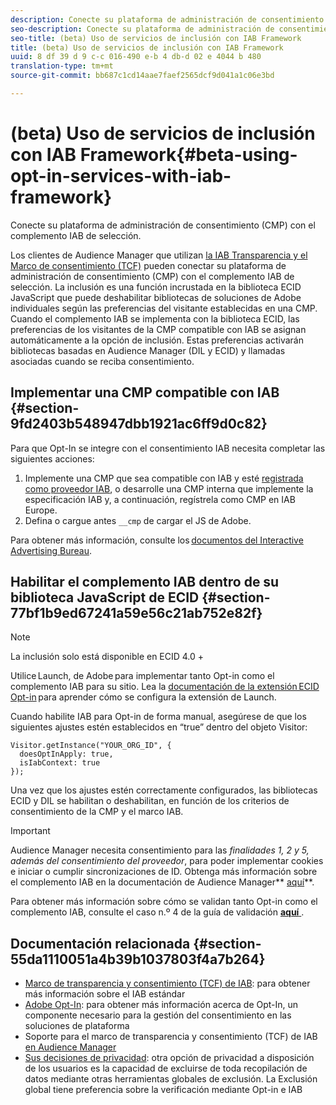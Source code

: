 ```yaml
---
description: Conecte su plataforma de administración de consentimiento (CMP) con el complemento IAB de selección.
seo-description: Conecte su plataforma de administración de consentimiento (CMP) con el complemento IAB de selección.
seo-title: (beta) Uso de servicios de inclusión con IAB Framework
title: (beta) Uso de servicios de inclusión con IAB Framework
uuid: 8 df 39 d 9 c-c 016-490 e-b 4 db-d 02 e 4044 b 480
translation-type: tm+mt
source-git-commit: bb687c1cd14aae7faef2565dcf9d041a1c06e3bd

---
```



# (beta) Uso de servicios de inclusión con IAB Framework{#beta-using-opt-in-services-with-iab-framework}

Conecte su plataforma de administración de consentimiento (CMP) con el complemento IAB de selección.

Los clientes de Audience Manager que utilizan [la IAB Transparencia y el Marco de consentimiento (TCF)](https://iabtechlab.com/standards/gdpr-transparency-and-consent-framework/) pueden conectar su plataforma de administración de consentimiento (CMP) con el complemento IAB de selección. La inclusión es una función incrustada en la biblioteca ECID JavaScript que puede deshabilitar bibliotecas de soluciones de Adobe individuales según las preferencias del visitante establecidas en una CMP. Cuando el complemento IAB se implementa con la biblioteca ECID, las preferencias de los visitantes de la CMP compatible con IAB se asignan automáticamente a la opción de inclusión. Estas preferencias activarán bibliotecas basadas en Audience Manager (DIL y ECID) y llamadas asociadas cuando se reciba consentimiento.

## Implementar una CMP compatible con IAB {#section-9fd2403b548947dbb1921ac6ff9d0c82}

Para que Opt-In se integre con el consentimiento IAB necesita completar las siguientes acciones:

1. Implemente una CMP que sea compatible con IAB y esté [registrada como proveedor IAB](https://vendorlist.consensu.org/vendorlist.json), o desarrolle una CMP interna que implemente la especificación IAB y, a continuación, regístrela como CMP en IAB Europe.
1. Defina o cargue antes `__cmp` de cargar el JS de Adobe.

Para obtener más información, consulte los [documentos del Interactive Advertising Bureau](https://github.com/InteractiveAdvertisingBureau/GDPR-Transparency-and-Consent-Framework/blob/master/v1.1%20Implementation%20Guidelines.md).

## Habilitar el complemento IAB dentro de su biblioteca JavaScript de ECID {#section-77bf1b9ed67241a59e56c21ab752e82f}

>[!NOTE]
>
>La inclusión solo está disponible en ECID 4.0 +

Utilice Launch, de Adobe para implementar tanto Opt-in como el complemento IAB para su sitio. Lea la [documentación de la extensión ECID Opt-in](https://marketing-beta.adobe.com/resources/help/launch/ecid-optin/) para aprender cómo se configura la extensión de Launch.

Cuando habilite IAB para Opt-in de forma manual, asegúrese de que los siguientes ajustes estén establecidos en “true” dentro del objeto Visitor:

```
Visitor.getInstance("YOUR_ORG_ID", {  
  doesOptInApply: true,   
  isIabContext: true   
});
```

Una vez que los ajustes estén correctamente configurados, las bibliotecas ECID y DIL se habilitan o deshabilitan, en función de los criterios de consentimiento de la CMP y el marco IAB.

>[!IMPORTANT]
>
>Audience Manager necesita consentimiento para las *finalidades 1, 2 y 5, además del consentimiento del proveedor*, para poder implementar cookies e iniciar o cumplir sincronizaciones de ID. Obtenga más información sobre el complemento IAB en la documentación de Audience Manager** [aquí](https://marketing-beta.adobe.com/resources/help/aam/iab-support/aam-iab-support.html)**.

Para obtener más información sobre cómo se validan tanto Opt-in como el complemento IAB, consulte el caso n.º 4 de la guía de validación [**aquí** ](../../mcvid-implementation-guides/opt-in-service/testing-optin-and-iab-plugin.md#section-ca5c6f92fbdf4fd29b4acb6b644efbd0).

## Documentación relacionada {#section-55da1110051a4b39b1037803f4a7b264}

* [Marco de transparencia y consentimiento (TCF) de IAB](https://iabtechlab.com/standards/gdpr-transparency-and-consent-framework/): para obtener más información sobre el IAB estándar
* [Adobe Opt-In](../../mcvid-implementation-guides/opt-in-service/mcvid-optin-overview.md#concept-f9b5db0d27a245fbadd3e19162319360): para obtener más información acerca de Opt-In, un componente necesario para la gestión del consentimiento en las soluciones de plataforma
* Soporte para el marco de transparencia y consentimiento (TCF) de IAB [en Audience Manager](https://marketing-beta.adobe.com/resources/help/aam/iab-support/aam-iab-support.html)
* [Sus decisiones de privacidad](https://www.adobe.com/privacy/opt-out.html#customeruse): otra opción de privacidad a disposición de los usuarios es la capacidad de excluirse de toda recopilación de datos mediante otras herramientas globales de exclusión. La Exclusión global tiene preferencia sobre la verificación mediante Opt-in e IAB

